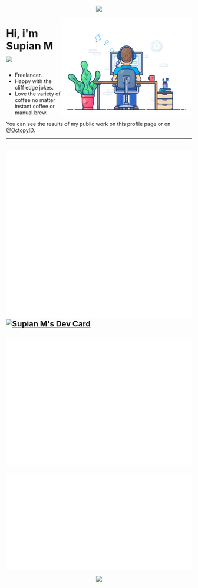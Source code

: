 <p align="center">
    <a href="https://github.com/Safouene1/support-palestine-banner/blob/master/Markdown-pages/Support.md" target="_blank">
        <img src="https://raw.githubusercontent.com/Safouene1/support-palestine-banner/master/banner-support.svg">
    </a>
</p>
    
<div align="left">
  <a href="https://api.daily.dev/get?r=SupianIDz" target="_blank">
    <img
      width="355"
      align="right"
      src="https://raw.githubusercontent.com/SupianIDz/SupianIDz/main/coding.gif"
    />
  </a>
</div>

# Hi, i'm Supian M <img src="https://media.giphy.com/media/mGcNjsfWAjY5AEZNw6/giphy.gif" width="50">

- Freelancer.
- Happy with the cliff edge jokes.
- Love the variety of coffee no matter instant coffee or manual brew.

You can see the results of my public work on this profile page or on [@OctopyID](https://github.com/OctopyID).

---

![Metrics](https://raw.githubusercontent.com/SupianIDz/SupianIDz/metrics/metrics.svg)
<a href="https://app.daily.dev/supianidz">
   <img src="https://api.daily.dev/devcards/v2/i1iE0OYf6.png?type=default&r=q8d" width="290" alt="Supian M's Dev Card"/>
</a>
---
![Contributions](https://raw.githubusercontent.com/SupianIDz/SupianIDz/metrics/notable.svg)
---
![Achievements](https://raw.githubusercontent.com/SupianIDz/SupianIDz/metrics/achievements.svg)

<p align="center">
    <img src="https://komarev.com/ghpvc/?username=SupianIDz&label=Profile%20views&color=0e75b6&style=for-the-badge">
</p>

